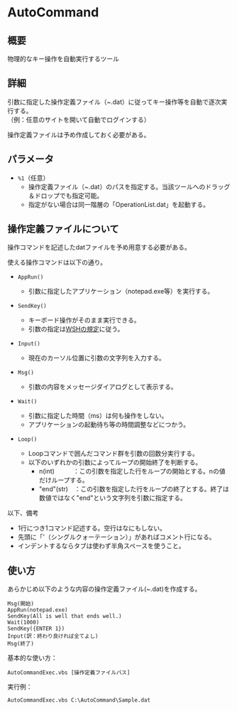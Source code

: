 AutoCommand
====

## 概要
物理的なキー操作を自動実行するツール

## 詳細
引数に指定した操作定義ファイル（~.dat）に従ってキー操作等を自動で逐次実行する。  
（例：任意のサイトを開いて自動でログインする）

操作定義ファイルは予め作成しておく必要がある。

## パラメータ
- `%1`（任意）
  - 操作定義ファイル（~.dat）のパスを指定する。当該ツールへのドラッグ＆ドロップでも指定可能。
  - 指定がない場合は同一階層の「OperationList.dat」を起動する。

## 操作定義ファイルについて
操作コマンドを記述したdatファイルを予め用意する必要がある。

使える操作コマンドは以下の通り。

- `AppRun()`
  - 引数に指定したアプリケーション（notepad.exe等）を実行する。

- `SendKey()`
  - キーボード操作がそのまま実行できる。
  - 引数の指定は[WSHの規定](http://jscript.zouri.jp/Source/KeybordCtrl.html)に従う。

- `Input()`
  - 現在のカーソル位置に引数の文字列を入力する。

- `Msg()`
  - 引数の内容をメッセージダイアログとして表示する。

- `Wait()`
  - 引数に指定した時間（ms）は何も操作をしない。
  - アプリケーションの起動待ち等の時間調整などにつかう。

- `Loop()`
  - Loopコマンドで囲んだコマンド群を引数の回数分実行する。
  - 以下のいずれかの引数によってループの開始終了を判断する。
    - n(int)　　　：この引数を指定した行をループの開始とする。nの値だけループする。
    - "end"(str)　：この引数を指定した行をループの終了とする。終了は数値ではなく"end"という文字列を引数に指定する。

以下、備考
- 1行につき1コマンド記述する。空行はなにもしない。
- 先頭に「'（シングルクォーテーション）」があればコメント行になる。
- インデントするならタブは使わず半角スペースを使うこと。

## 使い方
あらかじめ以下のような内容の操作定義ファイル(~.dat)を作成する。
```
Msg(開始)
AppRun(notepad.exe)
SendKey(All is well that ends well.)
Wait(1000)
SendKey({ENTER 1})
Input(訳：終わり良ければ全てよし)
Msg(終了)
```

基本的な使い方：
```
AutoCommandExec.vbs [操作定義ファイルパス]
```

実行例：
```
AutoCommandExec.vbs C:\AutoCommand\Sample.dat
```
